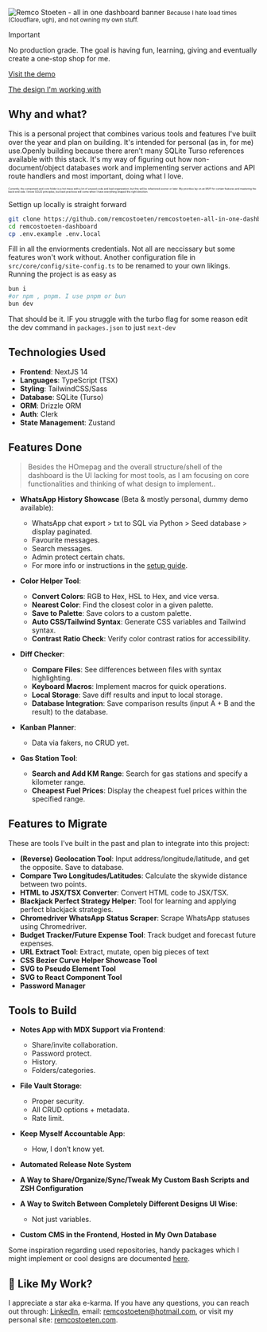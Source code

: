 ![Remco Stoeten - all in one dashboard banner](https://github.com/user-attachments/assets/7324013b-faad-4081-86bb-23890f445552)
<small>Because I hate load times (Cloudflare, ugh), and not owning my own stuff.</small>

> [!IMPORTANT]  
>  No production grade. The goal is having fun, learning, giving and eventually create a one-stop shop for me.

[Visit the demo](https://panel.remcostoeten.com)

[The design I'm working with](https://www.figma.com/community/file/1380305920742671237)

## Why and what?

This is a personal project that combines various tools and features I've built over the year and plan on building. It's intended for personal (as in, for me) use.Openly building because there aren’t many SQLite Turso references available with this stack. It's my way of figuring out how non-document/object databases work and implementing server actions and API route handlers and most important, doing what I love.

<span style="font-size:5px;">Currently, the component and core folder is a hot mess with a lot of unused code and bad organization, but this will be refactored sooner or later. My priorities lay on an MVP for certain features and mastering the back-end side. I know SOLID principles, but best practices will come when I have everything shaped the right direction.</span>

Settign up locally is straight forward

```bash
git clone https://github.com/remcostoeten/remcostoeten-all-in-one-dashboard.git remcostoeten-dashboard
cd remcostoeten-dashboard
cp .env.example .env.local
```

Fill in all the enviorments credentials. Not all are neccissary but some features won't work without. Another configuration file in `src/core/config/site-config.ts` to be renamed to your own likings. Running the project is as easy as

```bash
bun i
#or npm , pnpm. I use pnpm or bun
bun dev
```

That should be it. IF you struggle with the turbo flag for some reason edit the dev command in `packages.json` to just `next-dev`

## Technologies Used

-   **Frontend**: NextJS 14
-   **Languages**: TypeScript (TSX)
-   **Styling**: TailwindCSS/Sass
-   **Database**: SQLite (Turso)
-   **ORM**: Drizzle ORM
-   **Auth**: Clerk
-   **State Management**: Zustand

## Features Done

> Besides the HOmepag and the overall structure/shell of the dashboard is the UI lacking for most tools, as I am focusing on core functionalities and thinking of what design to implement..

-   **WhatsApp History Showcase** (Beta & mostly personal, dummy demo available):

    -   WhatsApp chat export > txt to SQL via Python > Seed database > display paginated.
    -   Favourite messages.
    -   Search messages.
    -   Admin protect certain chats.
    -   For more info or instructions in the [setup guide](https://github.com/remcostoeten/remcostoeten-all-in-one-dashboard/blob/main/src/core/scripts/whatsapp-readme.md).

-   **Color Helper Tool**:

    -   **Convert Colors**: RGB to Hex, HSL to Hex, and vice versa.
    -   **Nearest Color**: Find the closest color in a given palette.
    -   **Save to Palette**: Save colors to a custom palette.
    -   **Auto CSS/Tailwind Syntax**: Generate CSS variables and Tailwind syntax.
    -   **Contrast Ratio Check**: Verify color contrast ratios for accessibility.

-   **Diff Checker**:

    -   **Compare Files**: See differences between files with syntax highlighting.
    -   **Keyboard Macros**: Implement macros for quick operations.
    -   **Local Storage**: Save diff results and input to local storage.
    -   **Database Integration**: Save comparison results (input A + B and the result) to the database.

-   **Kanban Planner**:

    -   Data via fakers, no CRUD yet.

-   **Gas Station Tool**:
    -   **Search and Add KM Range**: Search for gas stations and specify a kilometer range.
    -   **Cheapest Fuel Prices**: Display the cheapest fuel prices within the specified range.

## Features to Migrate

These are tools I've built in the past and plan to integrate into this project:

-   **(Reverse) Geolocation Tool**: Input address/longitude/latitude, and get the opposite. Save to database.
-   **Compare Two Longitudes/Latitudes**: Calculate the skywide distance between two points.
-   **HTML to JSX/TSX Converter**: Convert HTML code to JSX/TSX.
-   **Blackjack Perfect Strategy Helper**: Tool for learning and applying perfect blackjack strategies.
-   **Chromedriver WhatsApp Status Scraper**: Scrape WhatsApp statuses using Chromedriver.
-   **Budget Tracker/Future Expense Tool**: Track budget and forecast future expenses.
-   **URL Extract Tool**: Extract, mutate, open big pieces of text
-   **CSS Bezier Curve Helper Showcase Tool**
-   **SVG to Pseudo Element Tool**
-   **SVG to React Component Tool**
-   **Password Manager**

## Tools to Build

-   **Notes App with MDX Support via Frontend**:

    -   Share/invite collaboration.
    -   Password protect.
    -   History.
    -   Folders/categories.

-   **File Vault Storage**:

    -   Proper security.
    -   All CRUD options + metadata.
    -   Rate limit.

-   **Keep Myself Accountable App**:

    -   How, I don’t know yet.

-   **Automated Release Note System**

-   **A Way to Share/Organize/Sync/Tweak My Custom Bash Scripts and ZSH Configuration**

-   **A Way to Switch Between Completely Different Designs UI Wise**:

    -   Not just variables.

-   **Custom CMS in the Frontend, Hosted in My Own Database**

Some inspiration regarding used repositories, handy packages which I might implement or cool designs are documented [here](https://github.com/remcostoeten/remcostoeten-all-in-one-dashboard/blob/main/INSPIRATION.MD).

## 💖 Like My Work?

I appreciate a star aka e-karma. If you have any questions, you can reach out through:
[LinkedIn](https://linkedin.com/in/remco-stoeten/), email: [remcostoeten@hotmail.com](mailto:remcostoeten@hotmail.com), or visit my personal site: [remcostoeten.com](https://remcostoeten.com).
